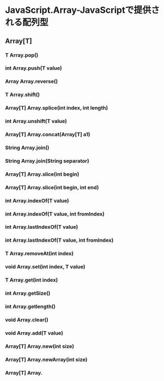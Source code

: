 JavaScript.Array-JavaScriptで提供される配列型
====================

Array[T]
--------------------
### T Array.pop()
### int Array.push(T value)
### Array Array.reverse()
### T Array.shift()
### Array[T] Array.splice(int index, int length)
### int Array.unshift(T value)
### Array[T] Array.concat(Array[T] a1)
### String Array.join()
### String Array.join(String separator)
### Array[T] Array.slice(int begin)
### Array[T] Array.slice(int begin, int end)
### int Array.indexOf(T value)
### int Array.indexOf(T value, int fromIndex)
### int Array.lastIndexOf(T value)
### int Array.lastIndexOf(T value, int fromIndex)
### T Array.removeAt(int index)
### void Array.set(int index, T value)
### T Array.get(int index)
### int Array.getSize()
### int Array.getlength()
### void Array.clear()
### void Array.add(T value)
### Array[T] Array.new(int size)
### Array[T] Array.newArray(int size)
### Array[T] Array.[]()
